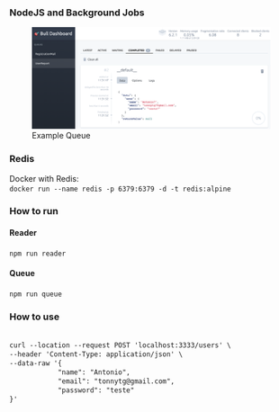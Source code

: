 ### NodeJS and Background Jobs

<figure><img src="https://github.com/tonnytg/std-nodejs-bkg-jobs/blob/main/queue-example.png"><figcaption>Example Queue</figcaption></figure>


### Redis
Docker with Redis:<br/>
`docker run --name redis -p 6379:6379 -d -t redis:alpine`


### How to run

#### Reader
`npm run reader`

#### Queue
`npm run queue`

### How to use
```

curl --location --request POST 'localhost:3333/users' \
--header 'Content-Type: application/json' \
--data-raw '{
            "name": "Antonio",
            "email": "tonnytg@gmail.com",
            "password": "teste"
}'

```
